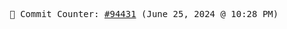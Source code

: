 <p align="center">
    <samp>
        📮 Commit Counter: <a href="https://github.com/Javascript-void0/Javascript-void0/commits/main">#94431</a> (June 25, 2024 @ 10:28 PM)
    </samp>
</p>